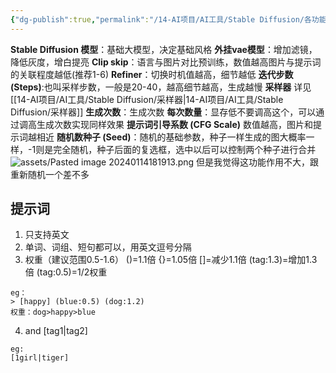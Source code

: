 ```yaml
---
{"dg-publish":true,"permalink":"/14-AI项目/AI工具/Stable Diffusion/各功能及名词介绍/","dgPassFrontmatter":true,"created":"2024-01-02T08:54:01.302+08:00","updated":"2024-01-20T21:33:57.000+08:00"}
---
```


**Stable Diffusion 模型**：基础大模型，决定基础风格
**外挂vae模型**：增加滤镜，降低灰度，增白提亮
**Clip skip**：语言与图片对比预训练，数值越高图片与提示词的关联程度越低(推荐1-6)
**Refiner**：切换时机值越高，细节越低
**迭代步数 (Steps)**:也叫采样步数，一般是20-40，越高细节越高，生成越慢
**采样器** 详见[[14-AI项目/AI工具/Stable Diffusion/采样器\|14-AI项目/AI工具/Stable Diffusion/采样器]]
**生成次数**：生成次数
**每次数量**：显存低不要调高这个，可以通过调高生成次数实现同样效果
**提示词引导系数 (CFG Scale)** 数值越高，图片和提示词越相近
**随机数种子 (Seed)**：随机的基础参数，种子一样生成的图大概率一样，-1则是完全随机，种子后面的复选框，选中以后可以控制两个种子进行合并
![assets/Pasted image 20240114181913.png](/img/user/assets/Pasted%20image%2020240114181913.png)
但是我觉得这功能作用不大，跟重新随机一个差不多
## 提示词
1. 只支持英文
2. 单词、词组、短句都可以，用英文逗号分隔
3. 权重（建议范围0.5-1.6）
()=1.1倍   {}=1.05倍   []=减少1.1倍
(tag:1.3)=增加1.3倍     (tag:0.5)=1/2权重

```
eg：
> [happy] (blue:0.5) (dog:1.2)
权重：dog>happy>blue
```

4. and
[tag1|tag2]
```
eg:
[1girl|tiger]
```
